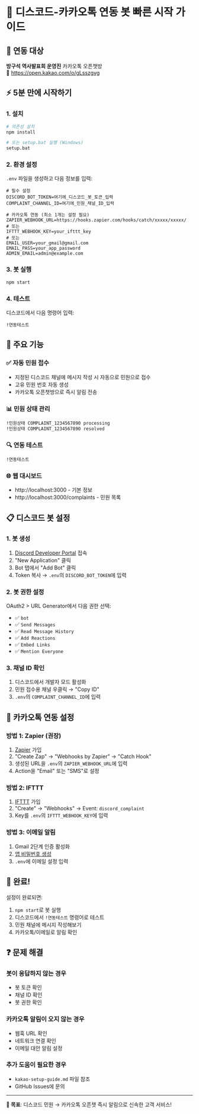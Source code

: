 # 🚀 디스코드-카카오톡 연동 봇 빠른 시작 가이드

## 📱 연동 대상
**방구석 역사발표회 운영진** 카카오톡 오픈챗방  
🔗 https://open.kakao.com/o/gLsszgvg

## ⚡ 5분 만에 시작하기

### 1. 설치
```bash
# 의존성 설치
npm install

# 또는 setup.bat 실행 (Windows)
setup.bat
```

### 2. 환경 설정
`.env` 파일을 생성하고 다음 정보를 입력:

```env
# 필수 설정
DISCORD_BOT_TOKEN=여기에_디스코드_봇_토큰_입력
COMPLAINT_CHANNEL_ID=여기에_민원_채널_ID_입력

# 카카오톡 연동 (최소 1개는 설정 필요)
ZAPIER_WEBHOOK_URL=https://hooks.zapier.com/hooks/catch/xxxxx/xxxxx/
# 또는
IFTTT_WEBHOOK_KEY=your_ifttt_key
# 또는 
EMAIL_USER=your_gmail@gmail.com
EMAIL_PASS=your_app_password
ADMIN_EMAIL=admin@example.com
```

### 3. 봇 실행
```bash
npm start
```

### 4. 테스트
디스코드에서 다음 명령어 입력:
```
!연동테스트
```

## 🎯 주요 기능

### ✅ 자동 민원 접수
- 지정된 디스코드 채널에 메시지 작성 시 자동으로 민원으로 접수
- 고유 민원 번호 자동 생성
- 카카오톡 오픈챗방으로 즉시 알림 전송

### 📊 민원 상태 관리
```bash
!민원상태 COMPLAINT_1234567890 processing
!민원상태 COMPLAINT_1234567890 resolved
```

### 🔍 연동 테스트
```bash
!연동테스트
```

### 🌐 웹 대시보드
- http://localhost:3000 - 기본 정보
- http://localhost:3000/complaints - 민원 목록

## 📋 디스코드 봇 설정

### 1. 봇 생성
1. [Discord Developer Portal](https://discord.com/developers/applications) 접속
2. "New Application" 클릭
3. Bot 탭에서 "Add Bot" 클릭
4. Token 복사 → `.env`의 `DISCORD_BOT_TOKEN`에 입력

### 2. 봇 권한 설정
OAuth2 > URL Generator에서 다음 권한 선택:
- ✅ `bot`
- ✅ `Send Messages`
- ✅ `Read Message History`
- ✅ `Add Reactions`
- ✅ `Embed Links`
- ✅ `Mention Everyone`

### 3. 채널 ID 확인
1. 디스코드에서 개발자 모드 활성화
2. 민원 접수용 채널 우클릭 → "Copy ID"
3. `.env`의 `COMPLAINT_CHANNEL_ID`에 입력

## 🔗 카카오톡 연동 설정

### 방법 1: Zapier (권장)
1. [Zapier](https://zapier.com/) 가입
2. "Create Zap" → "Webhooks by Zapier" → "Catch Hook"
3. 생성된 URL을 `.env`의 `ZAPIER_WEBHOOK_URL`에 입력
4. Action을 "Email" 또는 "SMS"로 설정

### 방법 2: IFTTT
1. [IFTTT](https://ifttt.com/) 가입
2. "Create" → "Webhooks" → Event: `discord_complaint`
3. Key를 `.env`의 `IFTTT_WEBHOOK_KEY`에 입력

### 방법 3: 이메일 알림
1. Gmail 2단계 인증 활성화
2. [앱 비밀번호 생성](https://support.google.com/accounts/answer/185833)
3. `.env`에 이메일 설정 입력

## 🎉 완료!

설정이 완료되면:
1. `npm start`로 봇 실행
2. 디스코드에서 `!연동테스트` 명령어로 테스트
3. 민원 채널에 메시지 작성해보기
4. 카카오톡/이메일로 알림 확인

## ❓ 문제 해결

### 봇이 응답하지 않는 경우
- 봇 토큰 확인
- 채널 ID 확인
- 봇 권한 확인

### 카카오톡 알림이 오지 않는 경우
- 웹훅 URL 확인
- 네트워크 연결 확인
- 이메일 대안 알림 설정

### 추가 도움이 필요한 경우
- `kakao-setup-guide.md` 파일 참조
- GitHub Issues에 문의

---
**🎯 목표**: 디스코드 민원 → 카카오톡 오픈챗 즉시 알림으로 신속한 고객 서비스! 